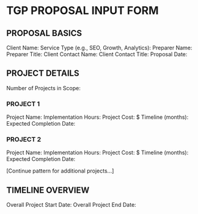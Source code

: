 # TGP PROPOSAL INPUT FORM

## PROPOSAL BASICS
Client Name: 
Service Type (e.g., SEO, Growth, Analytics): 
Preparer Name: 
Preparer Title: 
Client Contact Name: 
Client Contact Title: 
Proposal Date: 

## PROJECT DETAILS
Number of Projects in Scope: 

### PROJECT 1
Project Name: 
Implementation Hours: 
Project Cost: $
Timeline (months): 
Expected Completion Date: 

### PROJECT 2
Project Name: 
Implementation Hours: 
Project Cost: $
Timeline (months): 
Expected Completion Date: 

[Continue pattern for additional projects...]

## TIMELINE OVERVIEW
Overall Project Start Date:
Overall Project End Date:
